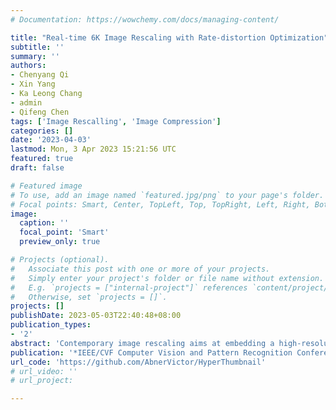 ```yaml
---
# Documentation: https://wowchemy.com/docs/managing-content/

title: "Real-time 6K Image Rescaling with Rate-distortion Optimization"
subtitle: ''
summary: ''
authors:
- Chenyang Qi
- Xin Yang
- Ka Leong Chang
- admin
- Qifeng Chen
tags: ['Image Rescalling', 'Image Compression']
categories: []
date: '2023-04-03'
lastmod: Mon, 3 Apr 2023 15:21:56 UTC
featured: true
draft: false

# Featured image
# To use, add an image named `featured.jpg/png` to your page's folder.
# Focal points: Smart, Center, TopLeft, Top, TopRight, Left, Right, BottomLeft, Bottom, BottomRight.
image:
  caption: ''
  focal_point: 'Smart'
  preview_only: true

# Projects (optional).
#   Associate this post with one or more of your projects.
#   Simply enter your project's folder or file name without extension.
#   E.g. `projects = ["internal-project"]` references `content/project/deep-learning/index.md`.
#   Otherwise, set `projects = []`.
projects: []
publishDate: 2023-05-03T22:40:48+08:00
publication_types:
- '2'
abstract: 'Contemporary image rescaling aims at embedding a high-resolution (HR) image into a low-resolution (LR) thumbnail image that contains embedded information for HR image reconstruction. Unlike traditional image super-resolution, this enables high-fidelity HR image restoration faithful to the original one, given the embedded information in the LR thumbnail. However, state-of-the-art image rescaling methods do not optimize the LR image file size for efficient sharing and fall short of real-time performance for ultra-high-resolution (e.g., 6K) image reconstruction. To address these two challenges, we propose a novel framework (HyperThumbnail) for real-time 6K rate-distortion-aware image rescaling. Our framework first embeds an HR image into a JPEG LR thumbnail by an encoder with our proposed quantization prediction module, which minimizes the file size of the embedding LR JPEG thumbnail while maximizing HR reconstruction quality. Then, an efficient frequency-aware decoder reconstructs a high-fidelity HR image from the LR one in real time. Extensive experiments demonstrate that our framework outperforms previous image rescaling baselines in rate-distortion performance and can perform 6K image reconstruction in real time.'
publication: '*IEEE/CVF Computer Vision and Pattern Recognition Conference (CVPR)*'
url_code: 'https://github.com/AbnerVictor/HyperThumbnail'
# url_video: ''
# url_project: 

---
```


